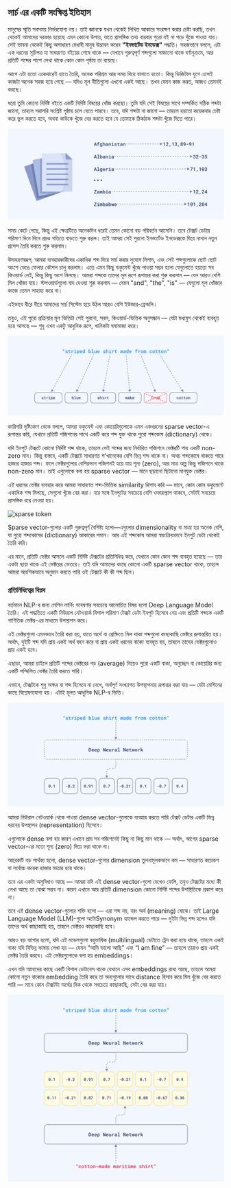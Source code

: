 ## সার্চ এর একটি সংক্ষিপ্ত ইতিহাস

মানুষের স্মৃতি সবসময় নির্ভরযোগ্য নয়। তাই জ্ঞানকে যখন থেকেই লিখিত আকারে সংরক্ষণ করার চেষ্টা করছি, তখন থেকেই আমাদের দরকার হয়েছে এমন কোনো উপায়, যাতে প্রাসঙ্গিক তথ্য বারবার পুরো বই না পড়ে খুঁজে পাওয়া যায়। সেই ভাবনা থেকেই কিছু অসাধারণ মেধাবী মানুষ উদ্ভাবন করেন **"ইনভার্টেড ইনডেক্স"** পদ্ধতি। সহজভাবে বললে, এটা এক ধরনের সূচিপত্র যা সাধারণত বইয়ের শেষে থাকে — যেখানে গুরুত্বপূর্ণ শব্দগুলো সাজানো থাকে বর্ণানুক্রমে, আর প্রতিটি শব্দের পাশে লেখা থাকে কোন কোন পৃষ্ঠায় তা রয়েছে।

আগে এটা হতো একেবারেই হাতে তৈরি, অনেক পরিশ্রম আর সময় দিয়ে বানাতে হতো। কিন্তু ডিজিটাল যুগে এসেই কাজটা অনেক সহজ হয়ে গেছে — যদিও মূল নীতিগুলো এখনো একই আছে। তখন যেমন কাজ করত, আজও তেমনই করছে।

ধরো তুমি কোনো নির্দিষ্ট বইতে একটি নির্দিষ্ট বিষয়ের খোঁজ করছো। তুমি যদি সেই বিষয়ের সাথে সম্পর্কিত সঠিক শব্দটা জানো, তাহলে সরাসরি সংশ্লিষ্ট পৃষ্ঠায় চলে যেতে পারবে। তবে, যদি শব্দটা না জানো — তাহলে হয়তো কয়েকবার চেষ্টা করে ভুল করতে হবে, অথবা কাউকে খুঁজে বের করতে হবে যে তোমাকে ঠিকঠাক শব্দটা খুঁজে দিতে পারে।

![inverted index](/resources/inverted_index.png)

সময় কেটে গেছে, কিন্তু এই ক্ষেত্রটিতে অনেকদিন ধরেই তেমন কোনো বড় পরিবর্তন আসেনি। তবে টেক্সট ডেটার পরিমাণ দিনে দিনে প্রচণ্ড গতিতে বাড়তে শুরু করল। তাই আমরা সেই পুরনো ইনভার্টেড ইনডেক্সকে ঘিরে নানান নতুন প্রসেস তৈরি করতে শুরু করলাম।

উদাহরণস্বরূপ, আমরা ব্যবহারকারীদের একাধিক শব্দ দিয়ে সার্চ করার সুযোগ দিলাম, এবং সেই শব্দগুলোকে ছোট ছোট অংশে ভেঙে ফেলার কৌশল চালু করলাম। এতে এমন কিছু ডকুমেন্ট খুঁজে পাওয়া সম্ভব হলো যেগুলোতে হয়তো সব কিওয়ার্ড নেই, কিন্তু কিছু অংশ মিলছে। আমরা শব্দকে তাদের মূল রূপে রূপান্তর করা শুরু করলাম — যেন আরও বেশি মিল খোঁজা যায়। স্টপওয়ার্ডগুলো বাদ দেওয়া শুরু করলাম — যেমন "and", "the", "is" — যেগুলো মূল খোঁজার কাজে তেমন সাহায্য করে না।

এইভাবে ধীরে ধীরে আমাদের সার্চ সিস্টেম হয়ে উঠল আরও বেশি ইউজার-ফ্রেন্ডলি।

তবুও, এই পুরো প্রক্রিয়ার মূল ভিত্তিটা সেই পুরনো, সরল, কিওয়ার্ড-ভিত্তিক অনুসন্ধান — যেটা মধ্যযুগ থেকেই ব্যবহৃত হয়ে আসছে — শুধু এখন একটু আধুনিক রূপে, খানিকটা ঘষামাজা করে।

![Text tokenization](/resources/text_tokenization.png)

কারিগরি দৃষ্টিকোণ থেকে বললে, আমরা ডকুমেন্ট এবং কোয়েরিগুলোকে এমন একধরনের sparse vector-এ রূপান্তর করি, যেখানে প্রতিটি পজিশনের সাথে একটি করে শব্দ যুক্ত থাকে পুরো শব্দকোষ (dictionary) থেকে।

যদি ইনপুট টেক্সটে কোনো নির্দিষ্ট শব্দ থাকে, তাহলে সেই শব্দের জন্য নির্ধারিত পজিশনে ভেক্টরটি পায় একটি non-zero মান। কিন্তু বাস্তবে, একটি টেক্সটে সাধারণত শ’খানেকের বেশি ভিন্ন শব্দ থাকে না। অথচ শব্দকোষে থাকতে পারে হাজার হাজার শব্দ। ফলে ভেক্টরগুলোর বেশিরভাগ পজিশনই হয়ে যায় শূন্য (zero), আর মাত্র অল্প কিছু পজিশনে থাকে non-zero মান। তাই এগুলোকে বলা হয় sparse vector — মানে ছড়ানো ছিটানো মানযুক্ত ভেক্টর।

এই ধরনের ভেক্টর ব্যবহার করে আমরা সাধারণত শব্দ-ভিত্তিক similarity হিসাব করি — মানে, কোন কোন ডকুমেন্টে একাধিক শব্দ মিলছে, সেগুলো খুঁজে বের করা। যার সঙ্গে ইনপুটের সবচেয়ে বেশি ওভারল্যাপ থাকবে, সেটাই সবচেয়ে প্রাসঙ্গিক ধরে নেওয়া হয়।

![sparse token](sparse_token.png)

Sparse vector-গুলোর একটি গুরুত্বপূর্ণ বৈশিষ্ট্য হলো—এগুলোর dimensionality বা মাত্রা হয় অনেক বেশি, যা পুরো শব্দকোষের (dictionary) আকারের সমান। আর এই শব্দকোষ আমরা স্বয়ংক্রিয়ভাবে ইনপুট ডেটা থেকেই তৈরি করি।

এর মানে, প্রতিটি ভেক্টর আসলে একটি নির্দিষ্ট টেক্সটের প্রতিনিধিত্ব করে, যেখানে কোন কোন শব্দ ব্যবহৃত হয়েছে — তার একটা ছায়া থাকে এই ভেক্টরের ভেতরে। তাই যদি আমাদের কাছে কোনো একটি sparse vector থাকে, তাহলে আমরা আংশিকভাবে অনুমান করতে পারি ওই টেক্সটে কী কী শব্দ ছিল।

### প্রতিনিধিত্বের বিপ্লব

বর্তমানে NLP-র জন্য মেশিন লার্নিং গবেষণার সবচেয়ে আলোচিত বিষয় হলো Deep Language Model তৈরি। এই পদ্ধতিতে একটি নিউরাল নেটওয়ার্ক বিশাল পরিমাণ টেক্সট ডেটা ইনপুট হিসেবে নেয় এবং প্রতিটি শব্দকে একটি গাণিতিক ভেক্টর-এর মাধ্যমে উপস্থাপন করে।

এই ভেক্টরগুলো এমনভাবে তৈরি করা হয়, যাতে অর্থে বা প্রেক্ষিতে মিল থাকা শব্দগুলো কাছাকাছি ভেক্টরে রূপান্তরিত হয়। অর্থাৎ, দুইটি শব্দ যদি প্রায় একই অর্থ বহন করে বা প্রায় একই ধরনের বাক্যে ব্যবহৃত হয়, তাহলে তাদের ভেক্টরগুলোও প্রায় একই হবে।

এছাড়া, আমরা চাইলে প্রতিটি শব্দের ভেক্টরের গড় (average) নিয়েও পুরো একটি বাক্য, অনুচ্ছেদ বা কোয়েরির জন্য একটি সম্মিলিত ভেক্টর তৈরি করতে পারি।

এভাবে, টেক্সটকে শুধু অক্ষর বা শব্দ হিসেবে না দেখে, অর্থপূর্ণ সংখ্যাগত উপস্থাপনায় রূপান্তর করা যায় — যেটা মেশিনের কাছে বিশ্লেষণযোগ্য হয়। এটাই মূলত আধুনিক NLP-র ভিত্তি।

![Neural Representation](/resources/neural_representation.png)

আমরা নিউরাল নেটওয়ার্ক থেকে পাওয়া dense vector-গুলোকে ব্যবহার করতে পারি টেক্সট ডেটার একটি ভিন্ন ধরনের উপস্থাপন (representation) হিসেবে।

এগুলোকে dense বলা হয় কারণ এখানে প্রায় সব পজিশনেই কিছু না কিছু মান থাকে — অর্থাৎ, আগের sparse vector-এর মতো শূন্য (zero) দিয়ে ভরা থাকে না।

আরেকটি বড় পার্থক্য হলো, dense vector-গুলোর dimension তুলনামূলকভাবে কম — সাধারণত কয়েকশ বা সর্বোচ্চ কয়েক হাজার মাত্রার হয়ে থাকে।

তবে এর একটা অসুবিধাও আছে — আমরা যদি এই dense vector-গুলো দেখেও ফেলি, তবুও টেক্সটের মধ্যে কী লেখা আছে তা বোঝা সম্ভব না। কারণ এখানে আর প্রতিটি dimension কোনো নির্দিষ্ট শব্দের উপস্থিতিকে প্রকাশ করে না।

তবে এই dense vector-গুলোর শক্তি হলো — এরা শব্দ নয়, বরং অর্থ (meaning) বোঝে। তাই Large Language Model (LLM)-গুলো অটোSynonym হ্যান্ডেল করতে পারে — দুইটা ভিন্ন শব্দ হলেও যদি তাদের অর্থ কাছাকাছি হয়, তাহলে ভেক্টরও কাছাকাছি হবে।

আরও বড় ব্যাপার হলো, যদি এই মডেলগুলো বহুভাষিক (multilingual) ডেটাতে ট্রেন করা হয়ে থাকে, তাহলে একই বাক্য যদি বিভিন্ন ভাষায় লেখা হয় — যেমন “আমি ভালো আছি” এবং “I am fine” — তাহলে তারাও প্রায় একই ভেক্টর তৈরি করবে। এই ভেক্টরগুলোকে বলা হয় embeddings।

এখন যদি আমাদের কাছে একটি বিশাল ডেটাবেস থাকে যেখানে এসব embeddings রাখা আছে, তাহলে আমরা কোনো নতুন বাক্যের embedding তৈরি করে তা অন্যগুলোর সাথে distance হিসাব করে মিল খুঁজে বের করতে পারি — মানে কোন টেক্সটটা অর্থের দিক থেকে সবচেয়ে কাছাকাছি, সেটা বের করা যায়।

![Compressed data](/resources/compressed_data.png)
